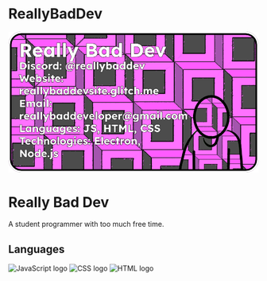 # ReallyBadDev
![My banner](https://github.com/ReallyBadDeveloper/ReallyBadDeveloper/blob/main/banner2.png?raw=true)

# Really Bad Dev

A student programmer with too much free time.

## Languages
![JavaScript logo](https://upload.wikimedia.org/wikipedia/commons/thumb/6/6a/JavaScript-logo.png/240px-JavaScript-logo.png)
![CSS logo](https://upload.wikimedia.org/wikipedia/commons/thumb/d/d5/CSS3_logo_and_wordmark.svg/170px-CSS3_logo_and_wordmark.svg.png)
![HTML logo](https://upload.wikimedia.org/wikipedia/commons/thumb/6/61/HTML5_logo_and_wordmark.svg/240px-HTML5_logo_and_wordmark.svg.png)
